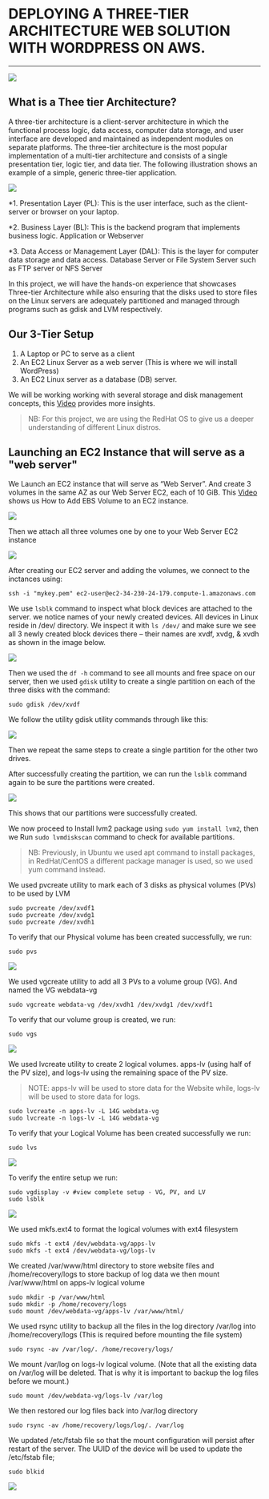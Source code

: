 # DEPLOYING A THREE-TIER ARCHITECTURE WEB SOLUTION WITH WORDPRESS ON AWS.
---

![](https://github.com/Tolu4realluv/dareyio-pbl/blob/main/Project%206/3-tier.jpg)

## What is a Thee tier Architecture?

A three-tier architecture is a client-server architecture in which the functional process logic, data access, computer data 
storage, and user interface are developed and maintained as independent modules on separate platforms. The three-tier architecture
is the most popular implementation of a multi-tier architecture and consists of a single presentation tier, logic tier, and data tier. The following illustration shows an example of a simple, 
generic three-tier application.

![](https://github.com/Tolu4realluv/dareyio-pbl/blob/main/Project%206/image2.png)

*1. Presentation Layer (PL): This is the user interface, such as the client-server or browser on your laptop.

*2. Business Layer (BL): This is the backend program that implements business logic. Application or Webserver

*3. Data Access or Management Layer (DAL): This is the layer for computer data storage and data access. Database Server or File System Server such as FTP server or NFS Server

In this project, we will have the hands-on experience that showcases Three-tier Architecture while also ensuring that the disks used to store files on the Linux servers are adequately partitioned and managed through programs such as gdisk and LVM respectively.

## Our 3-Tier Setup
1. A Laptop or PC to serve as a client
2. An EC2 Linux Server as a web server (This is where we will install WordPress)
3. An EC2 Linux server as a database (DB) server.

We will be working working with several storage and disk management concepts, this [Video](https://www.youtube.com/watch?v=2Z6ouBYfZr8) provides more insights.

> NB: For this project, we are using the RedHat OS to give us a deeper understanding of different Linux distros.
 
## Launching an EC2 Instance that will serve as a "web server"
We Launch an EC2 instance that will serve as “Web Server”. And create 3 volumes in the same AZ as our Web Server EC2, each of 10 GiB. This
[Video](https://www.youtube.com/watch?v=HPXnXkBzIHw) shows us How to Add EBS Volume to an EC2 instance.

![](https://github.com/Tolu4realluv/dareyio-pbl/blob/main/Project%206/add%20volumes.png)

Then we attach all three volumes one by one to your Web Server EC2 instance

![](https://github.com/Tolu4realluv/dareyio-pbl/blob/main/Project%206/attach%20volumes.png)

After creating our EC2 server and adding the volumes, we connect to the inctances using:

```ssh -i "mykey.pem" ec2-user@ec2-34-230-24-179.compute-1.amazonaws.com```

We use ```lsblk``` command to inspect what block devices are attached to the server. we notice names of your newly created devices. All devices in Linux reside in /dev/ directory. We inspect it with ```ls /dev/``` and make sure we see all 3 newly created block devices there – their names are xvdf, xvdg, & xvdh as shown in the image below.

![](https://github.com/Tolu4realluv/dareyio-pbl/blob/main/Project%206/lsblk.JPG)

Then we used the  ```df -h``` command to see all mounts and free space on our server, then we used ```gdisk``` utility to create a single partition on each of the three disks with the command:

```sudo gdisk /dev/xvdf```

We follow the utility gdisk utility commands through like this:

![](https://github.com/Tolu4realluv/dareyio-pbl/blob/main/Project%206/partition.JPG)

Then we repeat the same steps to create a single partition for the other two drives.

After successfully creating the partition, we can run the ```lsblk``` command again to be sure the partitions were created.

![](https://github.com/Tolu4realluv/dareyio-pbl/blob/main/Project%206/lsblk2.JPG)

This shows that our partitions were successfully created.

We now proceed to Install lvm2 package using ```sudo yum install lvm2```, then we Run ```sudo lvmdiskscan``` command to check for available partitions.

> NB: Previously, in Ubuntu we used apt command to install packages, in RedHat/CentOS a different package manager is used, so we used yum command instead.

We used pvcreate utility to mark each of 3 disks as physical volumes (PVs) to be used by LVM

```
sudo pvcreate /dev/xvdf1
sudo pvcreate /dev/xvdg1
sudo pvcreate /dev/xvdh1

```

To verify that our Physical volume has been created successfully, we run:

```sudo pvs```

![](https://github.com/Tolu4realluv/dareyio-pbl/blob/main/Project%206/pvs.JPG)

We used vgcreate utility to add all 3 PVs to a volume group (VG). And named the VG webdata-vg

```sudo vgcreate webdata-vg /dev/xvdh1 /dev/xvdg1 /dev/xvdf1```

To verify that our volume group is created, we run:

```sudo vgs```

![](https://github.com/Tolu4realluv/dareyio-pbl/blob/main/Project%206/vgs.JPG)

We used lvcreate utility to create 2 logical volumes. apps-lv (using half of the PV size), and logs-lv using the remaining space of the PV size. 
> NOTE: apps-lv will be used to store data for the Website while, logs-lv will be used to store data for logs.

```
sudo lvcreate -n apps-lv -L 14G webdata-vg
sudo lvcreate -n logs-lv -L 14G webdata-vg

```

To verify that your Logical Volume has been created successfully we run:

```sudo lvs```

![](https://github.com/Tolu4realluv/dareyio-pbl/blob/main/Project%206/lvs.JPG)

To verify the entire setup we run:

```
sudo vgdisplay -v #view complete setup - VG, PV, and LV
sudo lsblk

```

![](https://github.com/Tolu4realluv/dareyio-pbl/blob/main/Project%206/lsblk3.JPG)

We used mkfs.ext4 to format the logical volumes with ext4 filesystem

```
sudo mkfs -t ext4 /dev/webdata-vg/apps-lv
sudo mkfs -t ext4 /dev/webdata-vg/logs-lv

```

We created /var/www/html directory to store website files and /home/recovery/logs to store backup of log data we then mount /var/www/html on apps-lv logical volume

```
sudo mkdir -p /var/www/html
sudo mkdir -p /home/recovery/logs
sudo mount /dev/webdata-vg/apps-lv /var/www/html/

```

We used rsync utility to backup all the files in the log directory /var/log into /home/recovery/logs (This is required before mounting the file system) 

```sudo rsync -av /var/log/. /home/recovery/logs/```

We mount /var/log on logs-lv logical volume. (Note that all the existing data on /var/log will be deleted. That is why it is important to backup the log files before we mount.)

```sudo mount /dev/webdata-vg/logs-lv /var/log```

We then restored our log files back into /var/log directory

```sudo rsync -av /home/recovery/logs/log/. /var/log```

We updated /etc/fstab file so that the mount configuration will persist after restart of the server.
The UUID of the device will be used to update the /etc/fstab file;

```sudo blkid```

![](https://github.com/Tolu4realluv/dareyio-pbl/blob/main/Project%206/lsblk3.JPG)


